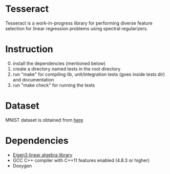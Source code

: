 Tesseract
=========

Tesseract is a work-in-progress library for performing diverse feature selection for linear regression problems using spectral regularizers.

Instruction
===========
0. install the dependencies (mentioned below)
1. create a directory named tests in the root directory
2. run "make" for compiling lib, unit/integration tests (goes inside tests dir) and documentation
3. run "make check" for running the tests

Dataset
=======
MNIST dataset is obtained from [here](http://yann.lecun.com/exdb/mnist/)

Dependencies
============
- [Eigen3 linear algebra library](http://eigen.tuxfamily.org/index.php?title=Main_Page)
- GCC C++ compiler with C++11 features enabled (4.8.3 or higher)
- Doxygen
